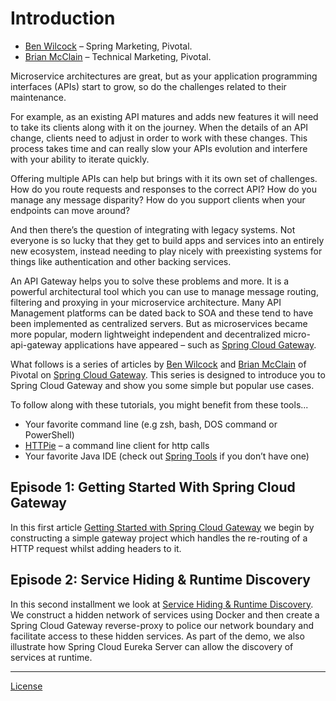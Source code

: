 # Introduction

* [Ben Wilcock][1] – Spring Marketing, Pivotal.
* [Brian McClain][2] – Technical Marketing, Pivotal.

Microservice architectures are great, but as your application programming interfaces (APIs) start to grow, so do the challenges related to their maintenance. 

For example, as an existing API matures and adds new features it will need to take its clients along with it on the journey. When the details of an API change, clients need to adjust in order to work with these changes. This process takes time and can really slow your APIs evolution and interfere with your ability to iterate quickly. 

Offering multiple APIs can help but brings with it its own set of challenges. How do you route requests and responses to the correct API? How do you manage any message disparity? How do you support clients when your endpoints can move around? 

And then there’s the question of integrating with legacy systems. Not everyone is so lucky that they get to build apps and services into an entirely new ecosystem, instead needing to play nicely with preexisting systems for things like authentication and other backing services. 

An API Gateway helps you to solve these problems and more. It is a powerful architectural tool which you can use to manage message routing, filtering and proxying in your microservice architecture. Many API Management platforms can be dated back to SOA and these tend to have been implemented as centralized servers. But as microservices became more popular, modern lightweight independent and decentralized micro-api-gateway applications have appeared – such as [Spring Cloud Gateway][3].  

What follows is a series of articles by [Ben Wilcock][1] and [Brian McClain][2] of Pivotal on [Spring Cloud Gateway][3]. This series is designed to introduce you to Spring Cloud Gateway and show you some simple but popular use cases.

To follow along with these tutorials, you might benefit from these tools...

* Your favorite command line (e.g zsh, bash, DOS command or PowerShell)
* [HTTPie][4] – a command line client for http calls 
* Your favorite Java IDE (check out [Spring Tools][5] if you don’t have one)

## Episode 1: Getting Started With Spring Cloud Gateway

In this first article [Getting Started with Spring Cloud Gateway][6] we begin by constructing a simple gateway project which handles the re-routing of a HTTP request whilst adding headers to it.

## Episode 2: Service Hiding & Runtime Discovery

In this second installment we look at [Service Hiding & Runtime Discovery][8]. We construct a hidden network of services using Docker and then create a Spring Cloud Gateway reverse-proxy to police our network boundary and facilitate access to these hidden services. As part of the demo, we also illustrate how Spring Cloud Eureka Server can allow the discovery of services at runtime.

----

[License][7]


[1]: https://twitter.com/benbravo73
[2]: https://twitter.com/BrianMMcClain
[3]: https://spring.io/projects/spring-cloud-gateway
[4]: https://httpie.org/
[5]: https://spring.io/tools
[6]: getting_started.md
[7]: LICENSE
[8]: runtime-discovery-and-service-hiding.md